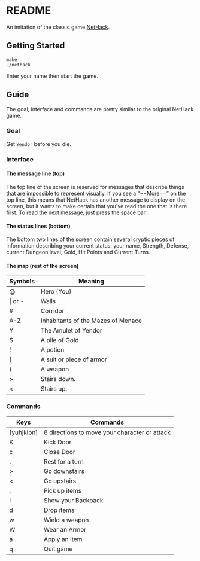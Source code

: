 # README

An imitation of the classic game [NetHack](https://www.nethack.org/index.html).

## Getting Started

```shell
make
./nethack
```

Enter your name then start the game.

## Guide

The goal, interface and commands are pretty similar to the original NetHack game.

### Goal

Get `Yendor` before you die.

### Interface

#### The message line (top)

The top line of the screen is reserved for messages that describe things that are impossible to represent visually. If you see a “−−More−−” on the top line, this means that NetHack has another message to display on the screen, but it wants to make certain that you've read the one that is there first. To read the next message, just press the space bar. 

#### The status lines (bottom)

The bottom two lines of the screen contain several cryptic pieces of information describing your current status: your name, Strength, Defense, current Dungeon level, Gold, Hit Points and Current Turns.

#### The map (rest of the screen)

| Symbols | Meaning                            |
| ------- | ---------------------------------- |
| @       | Hero (You)                      |
| \| or - | Walls                              |
| #       | Corridor                           |
| A-Z     | Inhabitants of the Mazes of Menace |
|	Y				|	The Amulet of Yendor							 |
| $       | A pile of Gold                     |
| !       | A potion                           |
| [       | A suit or piece of armor           |
| )       | A weapon                           |
| > | Stairs down. |
| < | Stairs up. |

### Commands

| Keys       | Commands                                      |
| ---------- | --------------------------------------------- |
| [yuhjklbn] | 8 directions to move your character or attack |
| K          | Kick Door                                     |
| c          | Close Door                                    |
| .          | Rest for a turn                               |
| >          | Go downstairs                                 |
| <          | Go upstairs                                   |
| ,          | Pick up items                                 |
| i          | Show your Backpack                            |
| d          | Drop items                                    |
| w          | Wield a weapon                                |
| W          | Wear an Armor                                 |
| a          | Apply an item                                 |
| q          | Quit game                                     |

